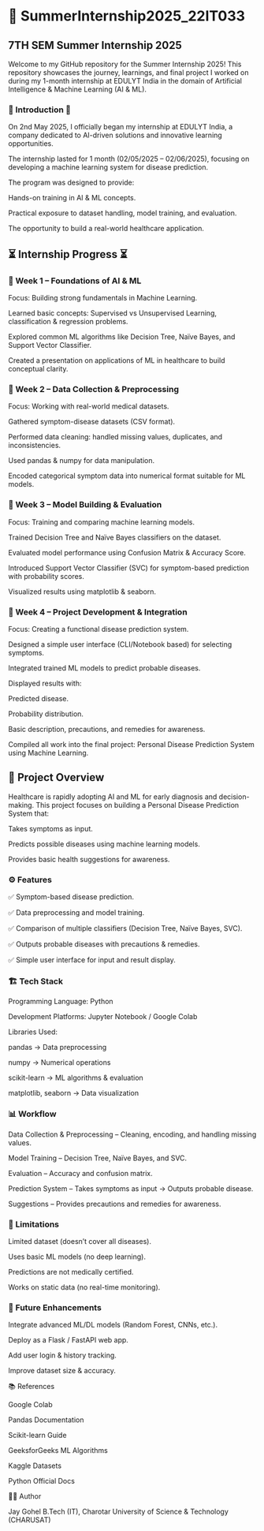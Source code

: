 
# 🌟 SummerInternship2025_22IT033

## 7TH SEM Summer Internship 2025

Welcome to my GitHub repository for the Summer Internship 2025!
This repository showcases the journey, learnings, and final project I worked on during my 1-month internship at EDULYT India in the domain of Artificial Intelligence & Machine Learning (AI & ML).

### 🚀 Introduction 🚀

On 2nd May 2025, I officially began my internship at EDULYT India, a company dedicated to AI-driven solutions and innovative learning opportunities.

The internship lasted for 1 month (02/05/2025 – 02/06/2025), focusing on developing a machine learning system for disease prediction.

The program was designed to provide:

Hands-on training in AI & ML concepts.

Practical exposure to dataset handling, model training, and evaluation.

The opportunity to build a real-world healthcare application.

## ⏳ Internship Progress ⏳  

### 🔹 Week 1 – Foundations of AI & ML

Focus: Building strong fundamentals in Machine Learning.

Learned basic concepts: Supervised vs Unsupervised Learning, classification & regression problems.

Explored common ML algorithms like Decision Tree, Naïve Bayes, and Support Vector Classifier.

Created a presentation on applications of ML in healthcare to build conceptual clarity.

### 🔹 Week 2 – Data Collection & Preprocessing

Focus: Working with real-world medical datasets.

Gathered symptom-disease datasets (CSV format).

Performed data cleaning: handled missing values, duplicates, and inconsistencies.

Used pandas & numpy for data manipulation.

Encoded categorical symptom data into numerical format suitable for ML models.

### 🔹 Week 3 – Model Building & Evaluation

Focus: Training and comparing machine learning models.

Trained Decision Tree and Naïve Bayes classifiers on the dataset.

Evaluated model performance using Confusion Matrix & Accuracy Score.

Introduced Support Vector Classifier (SVC) for symptom-based prediction with probability scores.

Visualized results using matplotlib & seaborn.

### 🔹 Week 4 – Project Development & Integration

Focus: Creating a functional disease prediction system.

Designed a simple user interface (CLI/Notebook based) for selecting symptoms.

Integrated trained ML models to predict probable diseases.

Displayed results with:

Predicted disease.

Probability distribution.

Basic description, precautions, and remedies for awareness.

Compiled all work into the final project: Personal Disease Prediction System using Machine Learning.



## 📌 Project Overview

Healthcare is rapidly adopting AI and ML for early diagnosis and decision-making.
This project focuses on building a Personal Disease Prediction System that:

Takes symptoms as input.

Predicts possible diseases using machine learning models.

Provides basic health suggestions for awareness.

### ⚙️ Features

✅ Symptom-based disease prediction.

✅ Data preprocessing and model training.

✅ Comparison of multiple classifiers (Decision Tree, Naïve Bayes, SVC).

✅ Outputs probable diseases with precautions & remedies.

✅ Simple user interface for input and result display.

### 🏗️ Tech Stack

Programming Language: Python

Development Platforms: Jupyter Notebook / Google Colab

Libraries Used:

pandas → Data preprocessing

numpy → Numerical operations

scikit-learn → ML algorithms & evaluation

matplotlib, seaborn → Data visualization

### 📊 Workflow

Data Collection & Preprocessing – Cleaning, encoding, and handling missing values.

Model Training – Decision Tree, Naïve Bayes, and SVC.

Evaluation – Accuracy and confusion matrix.

Prediction System – Takes symptoms as input → Outputs probable disease.

Suggestions – Provides precautions and remedies for awareness.


### 🚧 Limitations

Limited dataset (doesn’t cover all diseases).

Uses basic ML models (no deep learning).

Predictions are not medically certified.

Works on static data (no real-time monitoring).

### 🚀 Future Enhancements

Integrate advanced ML/DL models (Random Forest, CNNs, etc.).

Deploy as a Flask / FastAPI web app.

Add user login & history tracking.

Improve dataset size & accuracy.

📚 References

Google Colab

Pandas Documentation

Scikit-learn Guide

GeeksforGeeks ML Algorithms

Kaggle Datasets

Python Official Docs

👨‍💻 Author

Jay Gohel
B.Tech (IT), Charotar University of Science & Technology (CHARUSAT)
